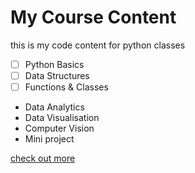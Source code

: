 # My Course Content
this is my code content for python classes

- [ ] Python Basics
- [ ] Data Structures
- [ ] Functions & Classes
- Data Analytics
- Data Visualisation
- Computer Vision
- Mini project

[check out more](https://digipodium.com)